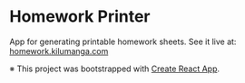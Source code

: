 # Homework Printer

App for generating printable homework sheets. See it live at: [homework.kilumanga.com](https://homework.kilumanga.com)

※ This project was bootstrapped with [Create React App](https://github.com/facebook/create-react-app).
